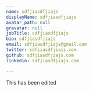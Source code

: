 ```yaml
---
name: sdfjiasdfjiajs
displayName: sdfjiasdfjiajs
avatar_path: null
gravatar: null
jobTitle: sdfjiasdfjiajs
bio: sdfjiasdfjiajs
email: sdfjiasdfjiajs@gmail.com
twitter: sdfjiasdfjiajs.com
github: sdfjiasdfjiajs.com
linkedin: sdfjiasdfjiajs.com

---
```

<p>This has been edited</p>
